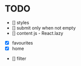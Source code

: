 # TODO

- [] styles
- [] submit only when not empty
- [] content js - React.lazy
- [x] favourites
- [x] home
- [] filter
